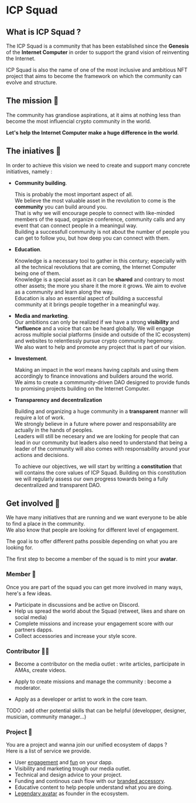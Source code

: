 # ICP Squad

## What is ICP Squad ?

The ICP Squad is a community that has been established since the **Genesis** of the **Internet Computer** in order to support the grand vision of reinventing the Internet.

ICP Squad is also the name of one of the most inclusive and ambitious NFT project that aims to become the framework on which the community can evolve and structure.

## The mission 🎯

The community has grandiose aspirations, at it aims at nothing less than become the most influencial crypto community in the world.

**Let's help the Internet Computer make a huge difference in the world**.

## The iniatives 🌈

In order to achieve this vision we need to create and support many concrete initiatives, namely :

- **Community building**.

  This is probably the most important aspect of all. <br/>
  We believe the most valuable asset in the revolution to come is the **community** you can build around you. <br/> That is why we will encourage people to connect with like-minded members of the squad, organize conference, community calls and any event that can connect people in a meaningul way. <br/>
  Building a successfull community is not about the number of people you can get to follow you, but how deep you can connect with them. <br/>

- **Education**.

  Knowledge is a necessary tool to gather in this century; especially with all the technical revolutions that are coming, the Internet Computer being one of them. <br/> Knowledge is a special asset as it can be **shared** and contrary to most other assets; the more you share it the more it grows. We aim to evolve as a community and learn along the way.  
  Education is also an essential aspect of building a successful community at it brings people together in a meaningful way.<br/>

- **Media and marketing**.
  <br/> Our ambitions can only be realized if we have a strong **visibility** and **\*influence** and a voice that can be heard globally.
  We will engage across multiple social platforms (inside and outside of the IC ecosystem) and websites to relentlessly pursue crypto community hegemony. <br/> We also want to help and promote any project that is part of our vision.

- **Investement**.

  Making an impact in the worl means having capitals and using them accordingly to finance innovations and builders around the world. <br/> We aims to create a commmunity-driven DAO designed to provide funds to promising projects building on the Internet Computer.

- **Transparency and decentralization**

  Building and organizing a huge community in a **transparent** manner will require a lot of work. <br/> We strongly believe in a future where power and responsability are actually in the hands of peoples. <br/> Leaders will still be necesary and we are looking for people that can lead in our community but leaders also need to understand that being a leader of the community will also comes with responsability around your actions and decisions. <br/>

  To achieve our objectives, we will start by writting a **constitution** that will contains the core values of ICP Squad. Building on this constitution we will regularly assess our own progress towards being a fully decentralized and transparent DAO.

## Get involved 👷

We have many initiatives that are running and we want everyone to be able to find a place in the community. <br/> We also know that people are looking for different level of engagement. <br/>

The goal is to offer different paths possible depending on what you are looking for.

The first step to become a member of the squad is to mint your **avatar**.

### Member 👦

Once you are part of the squad you can get more involved in many ways, here's a few ideas.

- Participate in discussions and be active on Discord.
- Help us spread the world about the Squad (retweet, likes and share on social media)
- Complete missions and increase your engagement score with our partners dapps.
- Collect accessories and increase your style score.

### Contributor 🧑‍🔧

- Become a contributor on the media outlet : write articles, participate in AMAs, create videos.

- Apply to create missions and manage the community : become a moderator.

- Apply as a developer or artist to work in the core team.

TODO : add other potential skills that can be helpful (developper, designer, musician, community manager...)

### Project 🤝

You are a project and wanna join our unified ecosystem of dapps ? <br/>
Here is a list of service we provide.

- User [engagement](ENGAGE-TO-EARN.MD) and [fun](MISSION.MD) on your dapp.
- Visibility and marketing trough our media outlet.
- Technical and design advice to your project.
- Funding and continous cash flow with our [branded accessory]().
- Educative content to help people understand what you are doing.
- [Legendary avatar](LEGENDARY.MD) as founder in the ecosystem.
